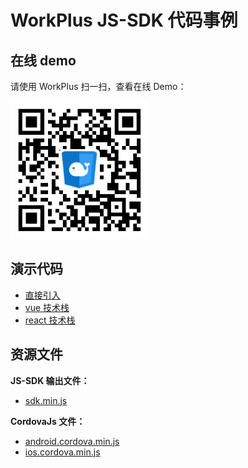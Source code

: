 # WorkPlus JS-SDK 代码事例

## 在线 demo

请使用 WorkPlus 扫一扫，查看在线 Demo：

<p class="w6s-image">
  <img src="sdk-demo-qrcode.png" alt="sdk demo" width="220px" />
</p>

## 演示代码

* [直接引入](https://github.com/WorkPlusFE/js-sdk-demo/tree/master/normal)
* [vue 技术栈](https://github.com/WorkPlusFE/js-sdk-demo/tree/master/vue)
* [react 技术栈](https://github.com/WorkPlusFE/js-sdk-demo/tree/master/react)

## 资源文件

**JS-SDK 输出文件：**

* <a href="https://open.workplus.io/static/js-sdk/sdk.min.1.0.1-alpha.0.js" download="sdk.min.js" >sdk.min.js</a>

**CordovaJs 文件：**

* <a href="https://open.workplus.io/static/android.cordova.min.js" download="android.cordova.min.js" >android.cordova.min.js</a>
* <a href="https://open.workplus.io/static/ios.cordova.min.js" download="ios.cordova.min.js" >ios.cordova.min.js</a>


